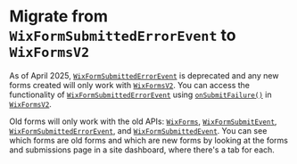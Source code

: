 # Migrate from `WixFormSubmittedErrorEvent` to `WixFormsV2`
As of April 2025, [`WixFormSubmittedErrorEvent`](https://dev.wix.com/docs/velo/velo-only-apis/$w/wix-form-submitted-error-event/code) is deprecated and any new forms created will only work with [`WixFormsV2`](https://dev.wix.com/docs/velo/velo-only-apis/$w/wix-forms-v2/introduction). You can access the functionality of [`WixFormSubmittedErrorEvent`](https://dev.wix.com/docs/velo/velo-only-apis/$w/wix-form-submitted-error-event/code) using [`onSubmitFailure()`](https://dev.wix.com/docs/velo/velo-only-apis/$w/wix-forms-v2/on-submit-failure) in [`WixFormsV2`](https://dev.wix.com/docs/velo/velo-only-apis/$w/wix-forms-v2/introduction).

Old forms will only work with the old APIs: [`WixForms`](https://dev.wix.com/docs/velo/velo-only-apis/$w/wix-forms/introduction), [`WixFormSubmitEvent`](https://dev.wix.com/docs/velo/velo-only-apis/$w/wix-form-submit-event/wix-form-fields), [`WixFormSubmittedErrorEvent`](https://dev.wix.com/docs/velo/velo-only-apis/$w/wix-form-submitted-error-event/code), and [`WixFormSubmittedEvent`](https://dev.wix.com/docs/velo/velo-only-apis/$w/wix-form-submitted-event/wix-form-field). You can see which forms are old forms and which are new forms by looking at the forms and submissions page in a site dashboard, where there's a tab for each.
